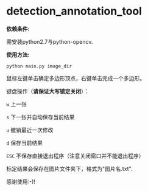 # detection_annotation_tool

**依赖条件:**

需安装python2.7与python-opencv.



**使用方法:**

`python main.py image_dir`

鼠标左键单击确定多边形顶点，右键单击完成一个多边形。

键盘操作（**请保证大写锁定关闭**）：

`w` 上一张

`s` 下一张并自动保存当前结果

`u` 撤销最近一次修改

`d` 保存当前结果

`ESC` 不保存直接退出程序（注意关闭窗口并不能退出程序）

标定结果会保存在图片文件夹下，格式为"图片名.txt".

感谢使用:-)!
